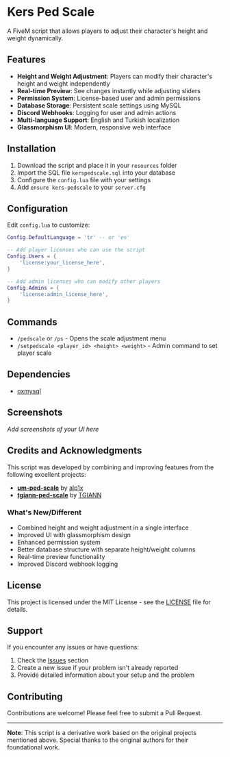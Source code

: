 # Kers Ped Scale

A FiveM script that allows players to adjust their character's height and weight dynamically.

## Features

- **Height and Weight Adjustment**: Players can modify their character's height and weight independently
- **Real-time Preview**: See changes instantly while adjusting sliders
- **Permission System**: License-based user and admin permissions
- **Database Storage**: Persistent scale settings using MySQL
- **Discord Webhooks**: Logging for user and admin actions
- **Multi-language Support**: English and Turkish localization
- **Glassmorphism UI**: Modern, responsive web interface

## Installation

1. Download the script and place it in your `resources` folder
2. Import the SQL file `kerspedscale.sql` into your database
3. Configure the `config.lua` file with your settings
4. Add `ensure kers-pedscale` to your `server.cfg`

## Configuration

Edit `config.lua` to customize:

```lua
Config.DefaultLanguage = 'tr' -- or 'en'

-- Add player licenses who can use the script
Config.Users = {
    'license:your_license_here',
}

-- Add admin licenses who can modify other players
Config.Admins = {
    'license:admin_license_here',
}
```

## Commands

- `/pedscale` or `/ps` - Opens the scale adjustment menu
- `/setpedscale <player_id> <height> <weight>` - Admin command to set player scale

## Dependencies

- [oxmysql](https://github.com/overextended/oxmysql)

## Screenshots

*Add screenshots of your UI here*

## Credits and Acknowledgments

This script was developed by combining and improving features from the following excellent projects:

- **[um-ped-scale](https://github.com/alp1x/um-ped-scale)** by [alp1x](https://github.com/alp1x)
- **[tgiann-ped-scale](https://github.com/TGIANN/tgiann-ped-scale)** by [TGIANN](https://github.com/TGIANN)

### What's New/Different

- Combined height and weight adjustment in a single interface
- Improved UI with glassmorphism design
- Enhanced permission system
- Better database structure with separate height/weight columns
- Real-time preview functionality
- Improved Discord webhook logging

## License

This project is licensed under the MIT License - see the [LICENSE](LICENSE) file for details.

## Support

If you encounter any issues or have questions:

1. Check the [Issues](../../issues) section
2. Create a new issue if your problem isn't already reported
3. Provide detailed information about your setup and the problem

## Contributing

Contributions are welcome! Please feel free to submit a Pull Request.

---

**Note**: This script is a derivative work based on the original projects mentioned above. Special thanks to the original authors for their foundational work.
